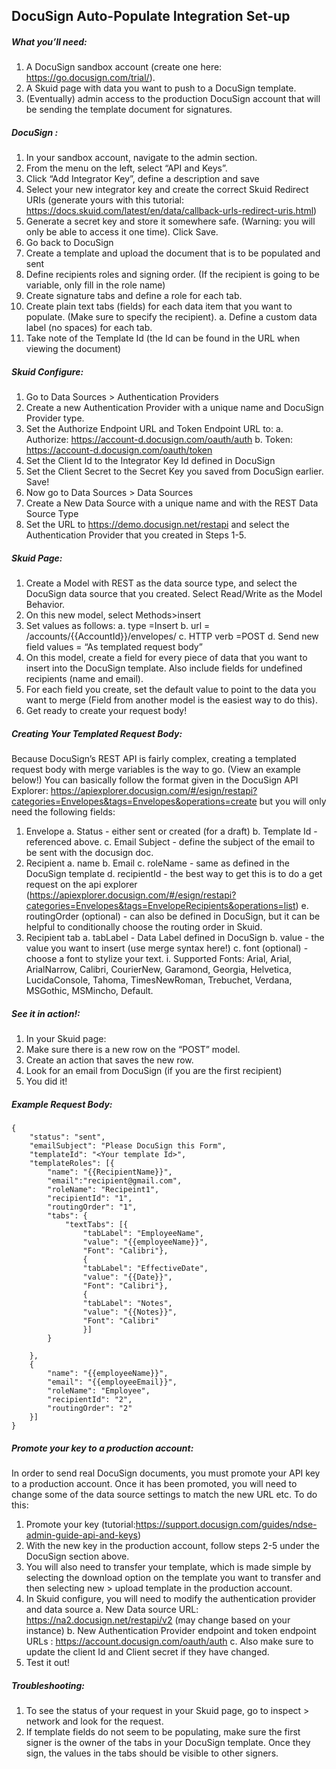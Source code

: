 

## DocuSign Auto-Populate Integration Set-up
 
##### What you’ll need: 
1.	A DocuSign sandbox account (create one here: https://go.docusign.com/trial/).
2.	A Skuid page with data you want to push to a DocuSign template.
3.	(Eventually) admin access to the production DocuSign account that will be sending the template document for signatures.

##### DocuSign : 
1.	In your sandbox account, navigate to the admin section. 
2.	From the menu on the left, select “API and Keys”.
3.	Click “Add Integrator Key”, define a description and save
4.	Select your new integrator key and create the correct Skuid Redirect URIs (generate yours with this tutorial: https://docs.skuid.com/latest/en/data/callback-urls-redirect-uris.html)
5.	Generate a secret key and store it somewhere safe. (Warning: you will only be able to access it one time). Click Save. 
6.	Go back to DocuSign 
7.	Create a template and upload the document that is to be populated and sent 
8.	Define recipients roles and signing order. (If the recipient is going to be variable, only fill in the role name)
9.	Create signature tabs and define a role for each tab. 
10.	Create plain text tabs (fields) for each data item that you want to populate. (Make sure to specify the recipient). 
a.	Define a custom data label (no spaces) for each tab. 
11.	Take note of the Template Id (the Id can be found in the URL when viewing the document)
 

##### Skuid Configure: 
1.	Go to Data Sources > Authentication Providers
2.	Create a new Authentication Provider with a unique name and DocuSign Provider type. 
3.	Set the Authorize Endpoint URL and Token Endpoint URL to:
a.	 Authorize: https://account-d.docusign.com/oauth/auth
b.	Token: https://account-d.docusign.com/oauth/token
4.	Set the Client Id to the Integrator Key Id defined in DocuSign
5.	Set the Client Secret to the Secret Key you saved from DocuSign earlier. Save!
6.	Now go to Data Sources > Data Sources
7.	Create a New Data Source with a unique name and with the REST Data Source Type
8.	Set the URL to  https://demo.docusign.net/restapi and select the Authentication Provider that you created in Steps 1-5.


##### Skuid Page:
1.	Create a Model with REST as the data source type, and select the DocuSign data source that you created. Select Read/Write as the Model Behavior.
2.	On this new model, select Methods>insert
3.	Set values as follows: 
a.	type =Insert
b.	url = /accounts/{{AccountId}}/envelopes/
c.	HTTP verb =POST 
d.	Send new field values = “As templated request body” 
4.	On this model, create a field for every piece of data that you want to insert into the DocuSign template. Also include fields for undefined recipients (name and email). 
5.	For each field you create, set the default value to point to the data you want to merge (Field from another model is the easiest way to do this).
6.	Get ready to create your request body!


##### Creating Your Templated Request Body:
Because DocuSign’s REST API is fairly complex, creating a templated request body with merge variables is the way to go. (View an example below!)
You can basically follow the format given in the DocuSign API Explorer:  https://apiexplorer.docusign.com/#/esign/restapi?categories=Envelopes&tags=Envelopes&operations=create but you will only need the following fields: 
1.	Envelope
a.	Status  - either sent or created (for a draft)
b.	Template Id  - referenced above. 
c.	Email Subject - define the subject of the email to be sent with the docusign doc. 
2.	Recipient
a.	name
b.	Email
c.	roleName - same as defined in the DocuSign template
d.	recipientId - the best way to get this is to do a get request on the api explorer  (https://apiexplorer.docusign.com/#/esign/restapi?categories=Envelopes&tags=EnvelopeRecipients&operations=list) 
e.	routingOrder (optional) - can also be defined in DocuSign, but it can be helpful to conditionally choose the routing order in Skuid. 
3.	Recipient tab
a.	tabLabel - Data Label defined in DocuSign
b.	value - the value you want to insert (use merge syntax here!)
c.	font (optional) - choose a font to stylize your text. 
i.	Supported Fonts: Arial, Arial, ArialNarrow, Calibri, CourierNew, Garamond, Georgia, Helvetica,   LucidaConsole, Tahoma, TimesNewRoman, Trebuchet, Verdana, MSGothic, MSMincho, Default.

##### See it in action!: 
1.	In your Skuid page:
2.	Make sure there is a new row on the “POST” model. 
3.	Create an action that saves the new row. 
4.	Look for an email from DocuSign (if you are the first recipient) 
5.	You did it!

##### Example Request Body:  
 


    {
        "status": "sent",
        "emailSubject": "Please DocuSign this Form",
        "templateId": "<Your template Id>",
        "templateRoles": [{
            "name": "{{RecipientName}}",
            "email":"recipient@gmail.com",
            "roleName": "Recipeint1",
            "recipientId": "1",
            "routingOrder": "1",
            "tabs": {
                "textTabs": [{
                    "tabLabel": "EmployeeName",
                    "value": "{{employeeName}}",
                    "Font": "Calibri"},
                    {
                    "tabLabel": "EffectiveDate",
                    "value": "{{Date}}",
                    "Font": "Calibri"},                        
                    {
                    "tabLabel": "Notes",
                    "value": "{{Notes}}",
                    "Font": "Calibri"
                    }]
            }
            
        },
        {
            "name": "{{employeeName}}",
            "email": "{{employeeEmail}}",
            "roleName": "Employee",
            "recipientId": "2",
            "routingOrder": "2"
        }]
    }

##### Promote your key to a production account: 
In order to send real DocuSign documents, you must promote your API key to a production account. Once it has been promoted, you will need to change some of the data source settings to match the new URL etc. 
To do this:
1.	Promote your key (tutorial:https://support.docusign.com/guides/ndse-admin-guide-api-and-keys) 
2.	With the new key in the production account, follow steps 2-5 under the DocuSign section above. 
3.	You will also need to transfer your template, which is made simple by selecting the download option on the template you want to transfer and then selecting new > upload template in the production account. 
4.	In Skuid configure, you will need to modify the authentication provider and data source
a.	New Data source URL: https://na2.docusign.net/restapi/v2 (may change based on your instance)
b.	New Authentication Provider endpoint and token endpoint URLs : https://account.docusign.com/oauth/auth
c.	Also make sure to update the client Id and Client secret if they have changed.
6.	Test it out! 

##### Troubleshooting:
1.	To see the status of your request in your Skuid page, go to inspect > network and look for the request. 
2.	If template fields do not seem to be populating, make sure the first signer is the owner of the tabs in your DocuSign template. Once they sign, the values in the tabs should be visible to other signers. 


